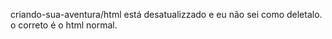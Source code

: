 criando-sua-aventura/html está desatualizzado e eu não sei como deletalo. o correto é o html normal.
